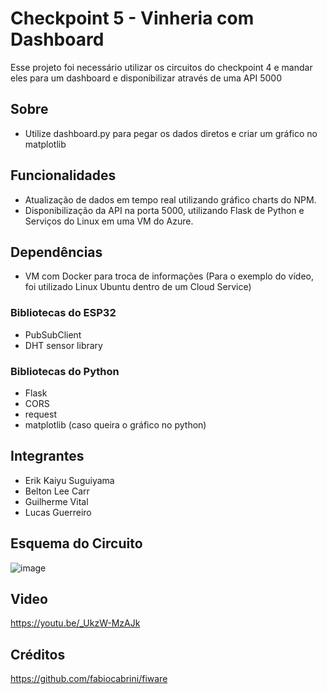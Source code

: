 # Checkpoint 5 - Vinheria com Dashboard
Esse projeto foi necessário utilizar os circuitos do checkpoint 4 e mandar eles para um dashboard e disponibilizar através de uma API 5000
## Sobre
- Utilize dashboard.py para pegar os dados diretos e criar um gráfico no matplotlib

## Funcionalidades
- Atualização de dados em tempo real utilizando gráfico charts do NPM.
- Disponibilização da API na porta 5000, utilizando Flask de Python e Serviços do Linux em uma VM do Azure.

## Dependências
- VM com Docker para troca de informações (Para o exemplo do vídeo, foi utilizado Linux Ubuntu dentro de um Cloud Service)
### Bibliotecas do ESP32
- PubSubClient
- DHT sensor library

### Bibliotecas do Python
- Flask
- CORS
- request
- matplotlib (caso queira o gráfico no python)

## Integrantes
- Erik Kaiyu Suguiyama
- Belton Lee Carr
- Guilherme Vital
- Lucas Guerreiro

## Esquema do Circuito
![image](https://github.com/user-attachments/assets/fbe3f641-f54b-4853-9ebf-3f1af6fc1872)


## Video
https://youtu.be/_UkzW-MzAJk

## Créditos
https://github.com/fabiocabrini/fiware
